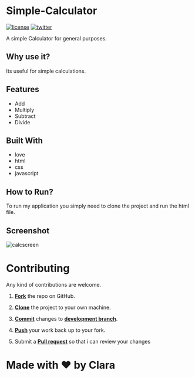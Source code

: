 # Simple-Calculator

<a href="https://github.com/MohitChattlani/Simple-Calculator/blob/master/LICENSE"><img src="https://img.shields.io/badge/License-MIT-red.svg" alt="license"/></a>
<a href="https://twitter.com/chattlanimohit"><img src="https://img.shields.io/badge/twitter-%40Chattlanimohit-blue.svg" alt="twitter"/></a>

A simple Calculator for general purposes.

## Why use it?

Its useful for simple calculations.

## Features

* Add
* Multiply
* Subtract
* Divide

## Built With

* love
* html
* css
* javascript

## How to Run?

To run my application you simply need to clone the project and run the html file.

## Screenshot

![calcscreen]()

<!-- Issues
==========

* Internet Explorer you need to allow all the scripts to run.
* Not working in Mozilla.
* Feel free to submit more issues and enhancement requests. -->

Contributing
==========
Any kind of contributions are welcome.

1. <a href='https://help.github.com/articles/fork-a-repo/'>**Fork**</a> the repo on GitHub.

2. <a href='https://help.github.com/articles/cloning-a-repository/'>**Clone**</a> the project to your own machine.

3. <a href='https://git-scm.com/book/en/v2/Git-Basics-Recording-Changes-to-the-Repository'>**Commit**</a> changes to <a href='https://git-scm.com/book/en/v2/Git-Branching-Branches-in-a-Nutshell'>**development branch**</a>.

4. <a href='https://help.github.com/articles/pushing-to-a-remote/'>**Push**</a> your work back up to your fork.

5. Submit a <a href='https://help.github.com/articles/about-pull-requests/'>**Pull request**</a> so that i can review your changes

# Made with ❤️ by Clara